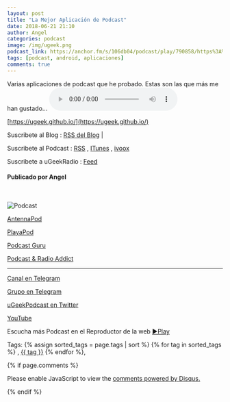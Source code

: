 ```yaml
---
layout: post
title: "La Mejor Aplicación de Podcast"
date: 2018-06-21 21:10
author: Angel
categories: podcast
image: /img/ugeek.png
podcast_link: https://anchor.fm/s/106db04/podcast/play/790858/https%3A%2F%2Fs3-us-west-2.amazonaws.com%2Fanchor-audio-bank%2Fstaging%2F2018-5-21%2FLa-Mejor-Aplicaci-n-de-Podcast-2e63a31720291.m4a
tags: [podcast, android, aplicaciones]
comments: true
---
```

Varias aplicaciones de podcast que he probado. Estas son las que más me han gustado...
<audio controls>
  <source src="https://anchor.fm/s/106db04/podcast/play/790858/https%3A%2F%2Fs3-us-west-2.amazonaws.com%2Fanchor-audio-bank%2Fstaging%2F2018-5-21%2FLa-Mejor-Aplicaci-n-de-Podcast-2e63a31720291.m4a">
Your browser does not support the audio element.
</audio>

[https://ugeek.github.io/](https://ugeek.github.io/)

Suscribete al Blog :  [RSS del Blog](http://feeds.feedburner.com/uGeekBlog) |

Suscribete al Podcast :  [RSS](http://feeds.feedburner.com/ugeek) , [ITunes](https://itunes.apple.com/us/podcast/ugeek/id1201421866?mt=2) , [ivoox](https://www.ivoox.com/podcast-ugeek_sq_f1383493_1.html)  

Suscribete a uGeekRadio : [Feed](http://feeds.feedburner.com/uGeekRadio)  

#### Publicado por Angel  

<br>

<!-- ------------------------------------- url del podcast -------------------------------------------  -->


<!-- -------------------------------------Imagen -------------------------------------------  -->

![Podcast](http://telegra.ph/file/432b7ac08bc5c623e1bb8.jpg)



<!-- -------------------------------------Descripción del podcast -------------------------------------------  -->

[AntennaPod](https://play.google.com/store/apps/details?id=de.danoeh.antennapod)  

[PlayaPod](https://play.google.com/store/apps/details?id=com.tmsoft.playapod)   

[Podcast Guru](https://play.google.com/store/apps/details?id=com.reallybadapps.podcastguru)  

[Podcast & Radio Addict](https://play.google.com/store/apps/details?id=com.bambuna.podcastaddict)  





<!-- -------------------------------------Aquí abajo los Comentarios -------------------------------------------  -->



  ---

[Canal en Telegram](https://t.me/uGeek)  

[Grupo en Telegram](https://t.me/uGeekPodcast)  

[uGeekPodcast en Twitter](https://twitter.com/ugeekpodcast)  

[YouTube](https://www.youtube.com/channel/UCVmGqdwOeswJ55IFmsYNlww)  

Escucha más Podcast en el Reproductor de la web [►Play](https://ugeek.github.io/podcasts/)  


Tags: {% assign sorted_tags = page.tags | sort %} {% for tag in sorted_tags %} , <span class="tag"><a href="/tag#{{ tag }}">{{ tag }}</a></span> {% endfor %},


{% if page.comments %}
<div id="disqus_thread"></div>
<script>

/**
*  RECOMMENDED CONFIGURATION VARIABLES: EDIT AND UNCOMMENT THE SECTION BELOW TO INSERT DYNAMIC VALUES FROM YOUR PLATFORM OR CMS.
*  LEARN WHY DEFINING THESE VARIABLES IS IMPORTANT: https://disqus.com/admin/universalcode/#configuration-variables*/
/*
var disqus_config = function () {
this.page.url = PAGE_URL;  // Replace PAGE_URL with your page's canonical URL variable
this.page.identifier = PAGE_IDENTIFIER; // Replace PAGE_IDENTIFIER with your page's unique identifier variable
};
*/
(function() { // DON'T EDIT BELOW THIS LINE
var d = document, s = d.createElement('script');
s.src = 'https://https-angelbcn-github-io-ugeek.disqus.com/embed.js';
s.setAttribute('data-timestamp', +new Date());
(d.head || d.body).appendChild(s);
})();
</script>
<noscript>Please enable JavaScript to view the <a href="https://disqus.com/?ref_noscript">comments powered by Disqus.</a></noscript>

{% endif %}

<script id="dsq-count-scr" src="//https-angelbcn-github-io-ugeek.disqus.com/count.js" async></script>
